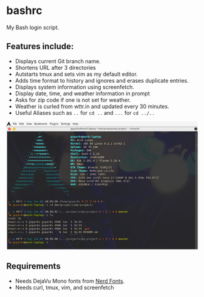 # bashrc
My Bash login script.

## Features include:
* Displays current Git branch name.
* Shortens URL after 3 directories
* Autstarts tmux and sets vim as my default editor.
* Adds time format to history and ignores and erases duplicate entries.
* Displays system information using screenfetch.
* Display date, time, and weather information in prompt
* Asks for zip code if one is not set for weather.
* Weather is curled from wttr.in and updated every 30 minutes.
* Useful Aliases such as `..` for `cd ..` and `...` for `cd ../..`

![Screenshot](Bash.png?raw=true "Screenshot")

## Requirements
* Needs DejaVu Mono fonts from [Nerd Fonts](https://www.nerdfonts.com).
* Needs curl, tmux, vim, and screenfetch
